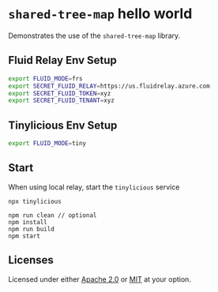 # `shared-tree-map` hello world

Demonstrates the use of the `shared-tree-map` library.

## Fluid Relay Env Setup

```bash
export FLUID_MODE=frs
export SECRET_FLUID_RELAY=https://us.fluidrelay.azure.com
export SECRET_FLUID_TOKEN=xyz
export SECRET_FLUID_TENANT=xyz
```

## Tinylicious Env Setup

```bash
export FLUID_MODE=tiny
```

## Start

When using local relay, start the `tinylicious` service

```
npx tinylicious
```

```
npm run clean // optional
npm install
npm run build
npm start
```

## Licenses

Licensed under either [Apache 2.0](http://opensource.org/licenses/MIT) or [MIT](http://opensource.org/licenses/MIT) at your option.
